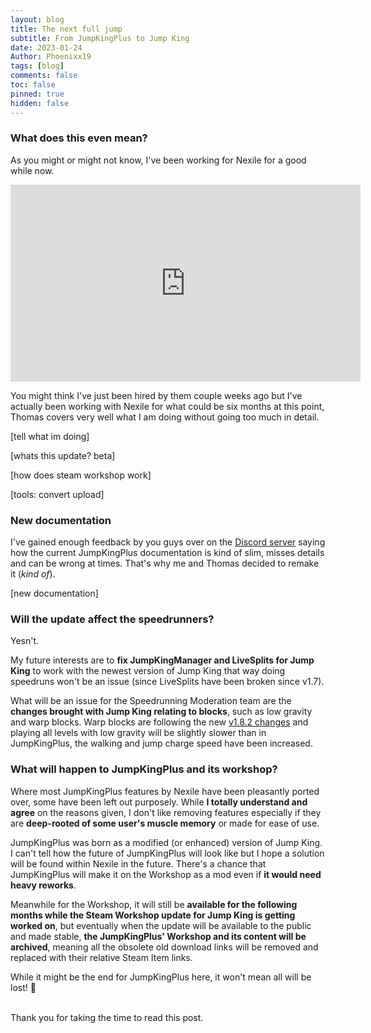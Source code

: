 ```yaml
---
layout: blog
title: The next full jump
subtitle: From JumpKingPlus to Jump King
date: 2023-01-24
Author: Phoenixx19
tags: [blog]
comments: false
toc: false
pinned: true
hidden: false
---
```


<!-- more -->

### What does this even mean?

As you might or might not know, I've been working for Nexile for a good while now.

<div class="frame-container"><iframe width="560" height="315" src="https://www.youtube.com/embed/tAWlGysHZhE?clip=UgkxCJz6z98xU6O-d_c3nGDNOCtTuuyiXUlU&amp;clipt=EK6vCBiFxQo" title="YouTube video player" frameborder="0" allow="accelerometer; autoplay; clipboard-write; encrypted-media; gyroscope; picture-in-picture; web-share" allowfullscreen></iframe></div>

You might think I've just been hired by them couple weeks ago but I've actually been working with Nexile for what could be six months at this point, Thomas covers very well what I am doing without going too much in detail.

[tell what im doing]

[whats this update? beta]

[how does steam workshop work]

[tools: convert upload]

### New documentation

I've gained enough feedback by you guys over on the [Discord server](https://discord.gg/{{site.footer-links.discord}}) saying how the current JumpKingPlus documentation is kind of slim, misses details and can be wrong at times. That's why me and Thomas decided to remake it (*kind of*).

[new documentation]

### Will the update affect the speedrunners?

Yesn't.

My future interests are to **fix JumpKingManager and LiveSplits for Jump King** to work with the newest version of Jump King that way doing speedruns won't be an issue (since LiveSplits have been broken since v1.7).

What will be an issue for the Speedrunning Moderation team are the **changes brought with Jump King relating to blocks**, such as low gravity and warp blocks. Warp blocks are following the new [v1.8.2 changes](/publicv182) and playing all levels with low gravity will be slightly slower than in JumpKingPlus, the walking and jump charge speed have been increased.

### What will happen to JumpKingPlus and its workshop?

Where most JumpKingPlus features by Nexile have been pleasantly ported over, some have been left out purposely. While **I totally understand and agree** on the reasons given, I don't like removing features especially if they are **deep-rooted of some user's muscle memory** or made for ease of use.

JumpKingPlus was born as a modified (or enhanced) version of Jump King. I can't tell how the future of JumpKingPlus will look like but I hope a solution will be found within Nexile in the future. There's a chance that JumpKingPlus will make it on the Workshop as a mod even if **it would need heavy reworks**.

Meanwhile for the Workshop, it will still be **available for the following months while the Steam Workshop update for Jump King is getting worked on**, but eventually when the update will be available to the public and made stable, **the JumpKingPlus' Workshop and its content will be archived**, meaning all the obsolete old download links will be removed and replaced with their relative Steam Item links. 

While it might be the end for JumpKingPlus here, it won't mean all will be lost! 🙂

<br>
Thank you for taking the time to read this post.